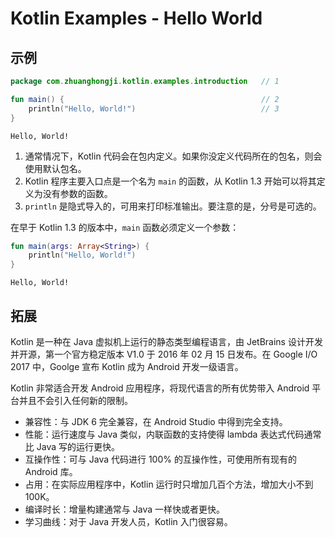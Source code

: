 # Kotlin Examples - Hello World

## 示例

```kt
package com.zhuanghongji.kotlin.examples.introduction   // 1

fun main() {                                            // 2
    println("Hello, World!")                            // 3
}
```

```
Hello, World!
```

1. 通常情况下，Kotlin 代码会在包内定义。如果你没定义代码所在的包名，则会使用默认包名。
2. Kotlin 程序主要入口点是一个名为 `main` 的函数，从 Kotlin 1.3 开始可以将其定义为没有参数的函数。
3. `println` 是隐式导入的，可用来打印标准输出。要注意的是，分号是可选的。


在早于 Kotlin 1.3 的版本中，`main` 函数必须定义一个参数：

```kt
fun main(args: Array<String>) {                        
    println("Hello, World!")                           
}
```

```
Hello, World!
```

## 拓展

Kotlin 是一种在 Java 虚拟机上运行的静态类型编程语言，由 JetBrains 设计开发并开源，第一个官方稳定版本 V1.0 于 2016 年 02 月 15 日发布。在 Google I/O 2017 中，Goolge 宣布 Kotlin 成为 Android 开发一级语言。

Kotlin 非常适合开发 Android 应用程序，将现代语言的所有优势带入 Android 平台并且不会引入任何新的限制。

* 兼容性：与 JDK 6 完全兼容，在 Android Studio 中得到完全支持。
* 性能：运行速度与 Java 类似，内联函数的支持使得 lambda 表达式代码通常比 Java 写的运行更快。
* 互操作性：可与 Java 代码进行 100% 的互操作性，可使用所有现有的 Android 库。
* 占用：在实际应用程序中，Kotlin 运行时只增加几百个方法，增加大小不到 100K。
* 编译时长：增量构建通常与 Java 一样快或者更快。
* 学习曲线：对于 Java 开发人员，Kotlin 入门很容易。

